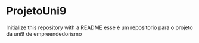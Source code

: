 # ProjetoUni9
Initialize this repository with a README
esse é um repositorio para o projeto da uni9 de empreendedorismo
